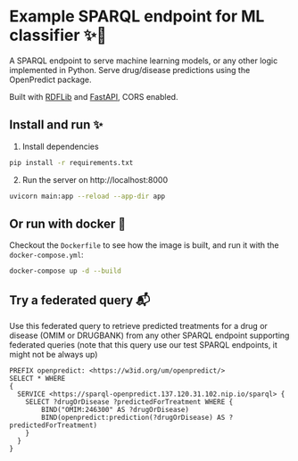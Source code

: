 # Example SPARQL endpoint for ML classifier ✨️🐍

A SPARQL endpoint to serve machine learning models, or any other logic implemented in Python. Serve drug/disease predictions using the OpenPredict package.

Built with [RDFLib](https://github.com/RDFLib/rdflib) and [FastAPI](https://fastapi.tiangolo.com/), CORS enabled.

## Install and run ✨️

1. Install dependencies

```bash
pip install -r requirements.txt
```

2. Run the server on http://localhost:8000

```bash
uvicorn main:app --reload --app-dir app
```

## Or run with docker 🐳

Checkout the `Dockerfile` to see how the image is built, and run it with the `docker-compose.yml`:

```bash
docker-compose up -d --build
```

## Try a federated query 📬

Use this federated query to retrieve predicted treatments for a drug or disease (OMIM or DRUGBANK) from any other SPARQL endpoint supporting federated queries (note that this query use our test SPARQL endpoints, it might not be always up)

```SPARQL
PREFIX openpredict: <https://w3id.org/um/openpredict/>
SELECT * WHERE
{
  SERVICE <https://sparql-openpredict.137.120.31.102.nip.io/sparql> {
	SELECT ?drugOrDisease ?predictedForTreatment WHERE {
    	BIND("OMIM:246300" AS ?drugOrDisease)
    	BIND(openpredict:prediction(?drugOrDisease) AS ?predictedForTreatment)
	}
  }
}
```

